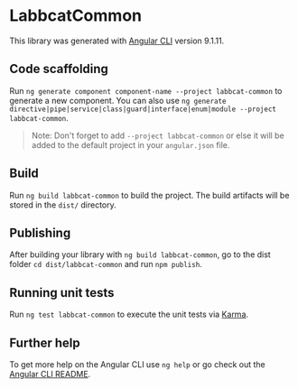 # LabbcatCommon

This library was generated with [Angular CLI](https://github.com/angular/angular-cli) version 9.1.11.

## Code scaffolding

Run `ng generate component component-name --project labbcat-common` to generate a new component. You can also use `ng generate directive|pipe|service|class|guard|interface|enum|module --project labbcat-common`.
> Note: Don't forget to add `--project labbcat-common` or else it will be added to the default project in your `angular.json` file. 

## Build

Run `ng build labbcat-common` to build the project. The build artifacts will be stored in the `dist/` directory.

## Publishing

After building your library with `ng build labbcat-common`, go to the dist folder `cd dist/labbcat-common` and run `npm publish`.

## Running unit tests

Run `ng test labbcat-common` to execute the unit tests via [Karma](https://karma-runner.github.io).

## Further help

To get more help on the Angular CLI use `ng help` or go check out the [Angular CLI README](https://github.com/angular/angular-cli/blob/master/README.md).
